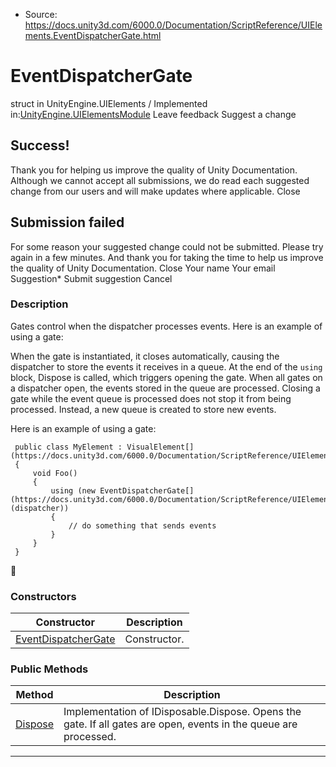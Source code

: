 * Source: https://docs.unity3d.com/6000.0/Documentation/ScriptReference/UIElements.EventDispatcherGate.html

# EventDispatcherGate
struct in UnityEngine.UIElements
/
Implemented in:[UnityEngine.UIElementsModule](https://docs.unity3d.com/6000.0/Documentation/ScriptReference/UnityEngine.UIElementsModule.html)
Leave feedback
Suggest a change
## Success!
Thank you for helping us improve the quality of Unity Documentation. Although we cannot accept all submissions, we do read each suggested change from our users and will make updates where applicable.
Close
## Submission failed
For some reason your suggested change could not be submitted. Please <a>try again</a> in a few minutes. And thank you for taking the time to help us improve the quality of Unity Documentation.
Close
Your name Your email Suggestion* Submit suggestion
Cancel
### Description
Gates control when the dispatcher processes events. 
Here is an example of using a gate:   
  
When the gate is instantiated, it closes automatically, causing the dispatcher to store the events it receives in a queue. At the end of the `using` block, Dispose is called, which triggers opening the gate. When all gates on a dispatcher open, the events stored in the queue are processed. Closing a gate while the event queue is processed does not stop it from being processed. Instead, a new queue is created to store new events.   
  
Here is an example of using a gate: 
```
 public class MyElement : VisualElement[](https://docs.unity3d.com/6000.0/Documentation/ScriptReference/UIElements.VisualElement.html)
 {
     void Foo()
     {
         using (new EventDispatcherGate[](https://docs.unity3d.com/6000.0/Documentation/ScriptReference/UIElements.EventDispatcherGate.html)(dispatcher))
         {
             // do something that sends events
         }
     }
 }

```

### Constructors
Constructor | Description  
---|---  
[EventDispatcherGate](https://docs.unity3d.com/6000.0/Documentation/ScriptReference/UIElements.EventDispatcherGate-ctor.html) |  Constructor.   
### Public Methods
Method | Description  
---|---  
[Dispose](https://docs.unity3d.com/6000.0/Documentation/ScriptReference/UIElements.EventDispatcherGate.Dispose.html) |  Implementation of IDisposable.Dispose. Opens the gate. If all gates are open, events in the queue are processed.   
* * *
